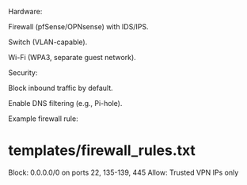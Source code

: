 Hardware:

Firewall (pfSense/OPNsense) with IDS/IPS.

Switch (VLAN-capable).

Wi-Fi (WPA3, separate guest network).

Security:

Block inbound traffic by default.

Enable DNS filtering (e.g., Pi-hole).

Example firewall rule:
# templates/firewall_rules.txt
Block: 0.0.0.0/0 on ports 22, 135-139, 445
Allow: Trusted VPN IPs only
